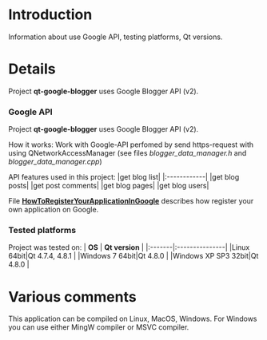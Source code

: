 # Introduction #

Information about use Google API, testing platforms, Qt versions.

# Details #

Project **qt-google-blogger** uses Google Blogger API (v2).

### Google API ###

Project **qt-google-blogger** uses Google Blogger API (v2).

How it works:
Work with Google-API perfomed by send https-request with using QNetworkAccessManager (see files _blogger\_data\_manager.h_ and _blogger\_data\_manager.cpp_)

API features used in this project:
|get blog list|
|:------------|
|get blog posts|
|get post comments|
|get blog pages|
|get blog users|

File **[HowToRegisterYourAppIicationInGoogle](http://code.google.com/p/qt-google-blogger/wiki/HowToRegisterYourApplicationInGoogle)** describes how register your own application on Google.

### Tested platforms ###
Project was tested on:
| **OS** | **Qt version** |
|:-------|:---------------|
|Linux 64bit|Qt 4.7.4, 4.8.1 |
|Windows 7 64bit|Qt 4.8.0        |
|Windows XP SP3 32bit|Qt 4.8.0        |


# Various comments #

This application can be compiled on Linux, MacOS, Windows. For Windows you can use either MingW compiler or MSVC compiler.